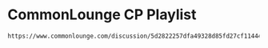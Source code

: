 # CommonLounge CP Playlist
```
https://www.commonlounge.com/discussion/5d2822257dfa49328d85fd27cf114441#_=_
```
